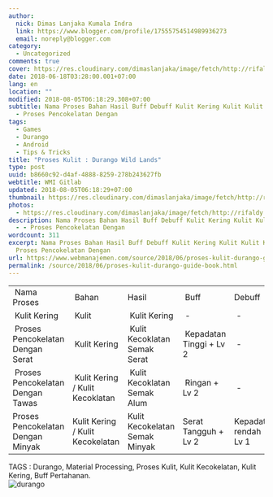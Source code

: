 ```yaml
---
author:
  nick: Dimas Lanjaka Kumala Indra
  link: https://www.blogger.com/profile/17555754514989936273
  email: noreply@blogger.com
category:
  - Uncategorized
comments: true
cover: https://res.cloudinary.com/dimaslanjaka/image/fetch/http://rifaldy.com/wp-content/uploads/2018/05/durango.png
date: 2018-06-18T03:28:00.001+07:00
lang: en
location: ""
modified: 2018-08-05T06:18:29.308+07:00
subtitle: Nama Proses Bahan Hasil Buff Debuff Kulit Kering Kulit Kulit Kering -
  - Proses Pencokelatan Dengan
tags:
  - Games
  - Durango
  - Android
  - Tips & Tricks
title: "Proses Kulit : Durango Wild Lands"
type: post
uuid: b8660c92-d4af-4888-8259-278b243627fb
webtitle: WMI Gitlab
updated: 2018-08-05T06:18:29+07:00
thumbnail: https://res.cloudinary.com/dimaslanjaka/image/fetch/http://rifaldy.com/wp-content/uploads/2018/05/durango.png
photos:
  - https://res.cloudinary.com/dimaslanjaka/image/fetch/http://rifaldy.com/wp-content/uploads/2018/05/durango.png
description: Nama Proses Bahan Hasil Buff Debuff Kulit Kering Kulit Kulit Kering
  - - Proses Pencokelatan Dengan
wordcount: 311
excerpt: Nama Proses Bahan Hasil Buff Debuff Kulit Kering Kulit Kulit Kering - -
  Proses Pencokelatan Dengan
url: https://www.webmanajemen.com/source/2018/06/proses-kulit-durango-guide-book.html
permalink: /source/2018/06/proses-kulit-durango-guide-book.html
---
```


<div class="overflow"><table> <tbody><tr>   <td>&nbsp;Nama Proses</td>   <td>&nbsp;Bahan</td>   <td>Hasil</td>   <td>&nbsp;Buff</td>   <td>Debuff&nbsp;</td>  </tr><tr>   <td>&nbsp;Kulit Kering</td>   <td>&nbsp;Kulit</td>   <td>&nbsp;Kulit Kering</td>   <td>&nbsp;-</td>   <td>&nbsp;-</td>  </tr><tr>   <td>&nbsp;Proses Pencokelatan Dengan Serat</td>   <td>&nbsp;Kulit Kering</td>   <td>&nbsp;Kulit Kecoklatan Semak Serat</td>   <td>&nbsp;Kepadatan Tinggi + Lv 2</td>   <td>&nbsp;-</td>  </tr><tr>   <td>&nbsp;Proses Pencokelatan Dengan Tawas</td>   <td>&nbsp;Kulit Kering / Kulit Kecoklatan</td>   <td>&nbsp;Kulit Kecoklatan Semak Alum</td>   <td>&nbsp;Ringan + Lv 2</td>   <td>&nbsp;-</td>  </tr><tr><td>Proses Pencokelatan Dengan Minyak</td><td>Kulit Kering / Kulit Kecokelatan</td><td>Kulit Kecokelatan Semak Minyak</td><td>Serat Tangguh + Lv 2</td><td>Kepadatan rendah - Lv 1</td></tr></tbody></table></div> TAGS : Durango, Material Processing, Proses Kulit, Kulit Kecokelatan, Kulit Kering, Buff Pertahanan.  <div><img src="https://res.cloudinary.com/dimaslanjaka/image/fetch/http://rifaldy.com/wp-content/uploads/2018/05/durango.png" title="durango" alt="durango"></div>